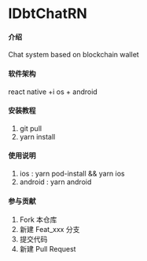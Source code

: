# IDbtChatRN

#### 介绍
Chat system based on blockchain wallet

#### 软件架构
react native +i os + android


#### 安装教程

1.  git pull
2.  yarn install

#### 使用说明
1.  ios : yarn pod-install && yarn ios
2.  android : yarn android

#### 参与贡献
1.  Fork 本仓库
2.  新建 Feat_xxx 分支
3.  提交代码
4.  新建 Pull Request

